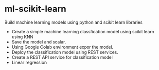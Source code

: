 # ml-scikit-learn

Build machine learning models using python and scikit learn libraries

* Create a simple machine learning classfication model using scikit learn using KNN
* Save the model and scalar.
* Using Google Colab environment expor the model.
* Deploy the classification model using REST services.
* Create a REST API service for classification model
* Linear regression 
